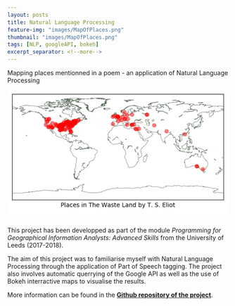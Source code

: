 ```yaml
---
layout: posts
title: Natural Language Processing
feature-img: "images/MapOfPlaces.png"
thumbnail: "images/MapOfPlaces.png"
tags: [NLP, googleAPI, bokeh]
excerpt_separator: <!--more-->
---
```


Mapping places mentionned in a poem - an application of Natural Language Processing
<!--more-->

<p align="center">
  <img src="/images/MapOfPlaces.png">
</p>

This project has been developped as part of the module *Programming for Geographical Information Analysts: Advanced Skills* from the University of Leeds (2017-2018).

The aim of this project was to familiarise myself with Natural Language Processing through the application of Part of Speech tagging. 
The project also involves automatic querrying of the Google API as well as the use of Bokeh interractive maps to visualise the results. 

More information can be found in the [**Github repository of the project**](https://github.com/mednche/AdvancedProgrammingSkills/tree/master/NLP).
